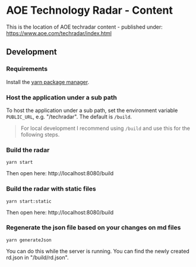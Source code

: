 # AOE Technology Radar - Content

This is the location of AOE techradar content - published under: https://www.aoe.com/techradar/index.html

## Development
### Requirements
Install the [yarn package manager](https://yarnpkg.com/getting-started/install).

### Host the application under a sub path
To host the application under a sub path, set the environment variable `PUBLIC_URL`, e.g. "/techradar".
The default is `/build`.

> For local development I recommend using `/build` and use this for the following steps. 

### Build the radar
```
yarn start
```

Then open here: http://localhost:8080/build

### Build the radar with static files
```
yarn start:static
```

Then open here: http://localhost:8080/build

### Regenerate the json file based on your changes on md files
```
yarn generateJson
```

You can do this while the server is running.
You can find the newly created rd.json in "/build/rd.json". 
